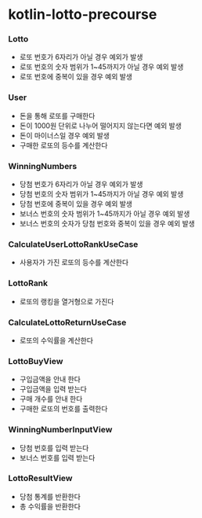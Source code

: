 # kotlin-lotto-precourse

### Lotto

- 로또 번호가 6자리가 아닐 경우 예외가 발생
- 로또 번호의 숫자 범위가 1~45까지가 아닐 경우 예외 발생
- 로또 번호에 중복이 있을 경우 예외 발생

### User

- 돈을 통해 로또를 구매한다
- 돈이 1000원 단위로 나누어 떨어지지 않는다면 예외 발생
- 돈이 마이너스일 경우 예외 발생
- 구매한 로또의 등수를 계산한다

### WinningNumbers

- 당첨 번호가 6자리가 아닐 경우 예외가 발생
- 당첨 번호의 숫자 범위가 1~45까지가 아닐 경우 예외 발생
- 당첨 번호에 중복이 있을 경우 예외 발생
- 보너스 번호의 숫자 범위가 1~45까지가 아닐 경우 예외 발생
- 보너스 번호의 숫자가 당첨 번호와 중복이 있을 경우 예외 발생

### CalculateUserLottoRankUseCase

- 사용자가 가진 로또의 등수를 계산한다

### LottoRank
- 로또의 랭킹을 열거형으로 가진다

### CalculateLottoReturnUseCase

- 로또의 수익률을 계산한다

### LottoBuyView

- 구입금액을 안내 한다
- 구입금액을 입력 받는다
- 구매 개수를 안내 한다
- 구매한 로또의 번호를 출력한다

### WinningNumberInputView

- 당첨 번호를 입력 받는다
- 보너스 번호를 입력 받는다

### LottoResultView

- 당첨 통계를 반환한다
- 총 수익률을 반환한다